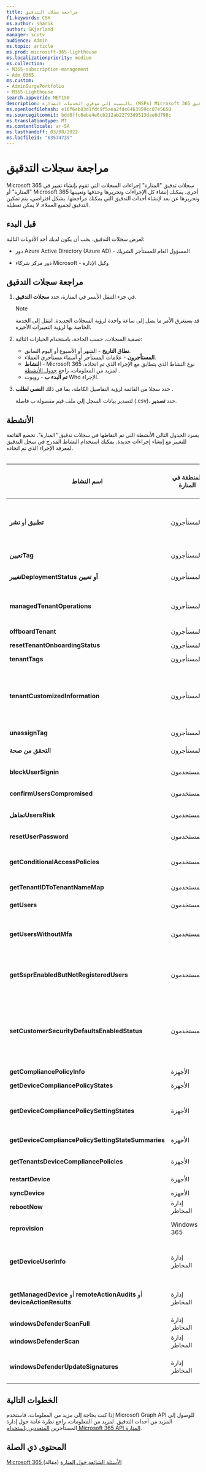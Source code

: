 ```yaml
---
title: مراجعة سجلات التدقيق
f1.keywords: CSH
ms.author: sharik
author: SKjerland
manager: scotv
audience: Admin
ms.topic: article
ms.prod: microsoft-365-lighthouse
ms.localizationpriority: medium
ms.collection:
- M365-subscription-management
- Adm_O365
ms.custom:
- AdminSurgePortfolio
- M365-Lighthouse
search.appverid: MET150
description: بالنسبة إلى موفري الخدمات المدارة (MSPs) Microsoft 365 المنارة، تعرف على كيفية مراجعة سجلات التدقيق.
ms.openlocfilehash: e16f6eb83d1fdc9f5aea2fdc6463959cc07e5650
ms.sourcegitcommit: bdd6ffc6ebe4e6cb212ab22793d9513dae6d798c
ms.translationtype: MT
ms.contentlocale: ar-SA
ms.lasthandoff: 03/08/2022
ms.locfileid: "63574739"
---
```

# <a name="review-audit-logs"></a>مراجعة سجلات التدقيق

Microsoft 365 سجلات تدقيق "المنارة" إجراءات السجلات التي تقوم بإنشاء تغيير في "المنارة" أو Microsoft 365 أخرى. يمكنك إنشاء كل الإجراءات وتحريرها وحذفها وتعيينها وتحريرها عن بعد لإنشاء أحداث التدقيق التي يمكنك مراجعتها. بشكل افتراضي، يتم تمكين التدقيق لجميع العملاء. لا يمكن تعطيله.

## <a name="before-you-begin"></a>قبل البدء

لعرض سجلات التدقيق، يجب أن يكون لديك أحد الأذونات التالية:

- دور Azure Active Directory (Azure AD) - المسؤول العام للمستأجر الشريك

- دور مركز شركاء Microsoft - وكيل الإدارة

## <a name="review-audit-logs"></a>مراجعة سجلات التدقيق

1. في جزء التنقل الأيسر في المنارة، حدد **سجلات التدقيق**.

    > [!NOTE]
    > قد يستغرق الأمر ما يصل إلى ساعة واحدة لرؤية السجلات الجديدة. انتقل إلى الخدمة الخاصة بها لرؤية التغييرات الأخيرة.

2. تصفية السجلات، حسب الحاجة، باستخدام الخيارات التالية:

    - **نطاق التاريخ** - الشهر أو الأسبوع أو اليوم السابق.
    - **المستأجرون** - علامات المستأجر أو أسماء مستأجري العملاء.
    - **النشاط** - Microsoft 365 نوع النشاط الذي يتطابق مع الإجراء الذي تم اتخاذه. لمزيد من المعلومات، راجع [جدول الأنشطة](#activities) .
    - **تم البدء ب** - روبوت Who الإجراء.

3. حدد سجلا من القائمة لرؤية التفاصيل الكاملة، بما في ذلك **النصي لطلب** .

    لتصدير بيانات السجل إلى ملف قيم مفصولة ب فاصلة (.csv)، حدد **تصدير**.

## <a name="activities"></a>الأنشطة

يسرد الجدول التالي الأنشطة التي تم التقاطها في سجلات تدقيق "المنارة". تخضع القائمة للتغيير مع إنشاء إجراءات جديدة. يمكنك استخدام النشاط المدرج في سجل التدقيق لمعرفة الإجراء الذي تم اتخاذه.<br><br>

| اسم النشاط | المنطقة في المنارة | الإجراء الذي تم اتخاذه | الخدمة التي تم التأثير عليها |
|--|--|--|--|
| **تطبيق** أو **نشر** | المستأجرون | تطبيق خطة نشر | Azure AD، إدارة نقاط النهاية من Microsoft (MEM) |
| **تعيينTag** | المستأجرون | تطبيق علامة من عميل | منارة |
| **تغييرDeploymentStatus أو** **تعيين** | المستأجرون | تحديث حالة خطة الإجراء لخطة النشر | منارة |
| **managedTenantOperations** | المستأجرون | عرض معلومات حول خطة نشر | Azure AD |
| **offboardTenant** | المستأجرون | إلغاء تنشيط عميل | منارة |
| **resetTenantOnboardingStatus** | المستأجرون | تفاعل عميل | منارة |
| **tenantTags** | المستأجرون | إنشاء علامة أو حذفها | منارة |
| **tenantCustomizedInformation** | المستأجرون | إنشاء موقع ويب أو معلومات جهة اتصال للعميل أو تحديثها أو حذفها | منارة |
| **unassignTag** | المستأجرون | إزالة علامة من عميل | منارة |
| **التحقق من صحة** | المستأجرون | اختبار خطة نشر | Azure AD |
| **blockUserSignin** | المستخدمون | حظر تسجيل الدخول | Azure AD |
| **confirmUsersCompromised** | المستخدمون | تأكيد اختراق مستخدم | Azure AD |
| **تجاهلUsersRisk** | المستخدمون | تجاهل مخاطر المستخدم | Azure AD |
| **resetUserPassword** | المستخدمون | إعادة تعيين كلمة المرور | Azure AD |
| **getConditionalAccessPolicies** | المستخدمون | عرض سياسات CA التي تتطلب MFA | Azure AD |
| **getTenantIDToTenantNameMap** | المستخدمون | البحث عن الم IDS | Azure AD |
| **getUsers** | المستخدمون | البحث عن المستخدمين | Azure AD |
| **getUsersWithoutMfa** | المستخدمون | عرض المستخدمين غير المسجلين ل MFA | Azure AD |
| **getSsprEnabledButNotRegisteredUsers** | المستخدمون | عرض المستخدمين غير المسجلين في SSPR | Azure AD |
| **setCustomerSecurityDefaultsEnabledStatus** | المستخدمون | تمكين المصادقة متعددة العوامل (MFA) باستخدام إعدادات الأمان الافتراضية | Azure AD |
|**getCompliancePolicyInfo** | الأجهزة | عرض نهج | MEM
|**getDeviceCompliancePolicyStates** | الأجهزة | عرض ولايات النهج | MEM
|**getDeviceCompliancePolicySettingStates** | الأجهزة | عرض الإعدادات غير المتوافقة | MEM
|**getDeviceCompliancePolicySettingStateSummaries** | الأجهزة | عرض الأجهزة غير المتوافقة | MEM
|**getTenantsDeviceCompliancePolicies** | الأجهزة | مقارنة السياسات | MEM
| **restartDevice** | الأجهزة | إعادة التشغيل | MEM |
| **syncDevice** | الأجهزة | مزامنة | MEM |
| **rebootNow** | إدارة المخاطر | إعادة التشغيل | MEM |
| **reprovision** | Windows 365 | إعادة محاولة توفير | Windows 365 |
| **getDeviceUserInfo** | إدارة المخاطر | عرض معلومات مستخدم الجهاز المدار  | MEM |
| **getManagedDevice** أو **remoteActionAudits** أو **deviceActionResults** | إدارة المخاطر | عرض معلومات الجهاز المدار  | MEM |
| **windowsDefenderScanFull** | إدارة المخاطر | فحص كامل | MEM |
| **windowsDefenderScan** | إدارة المخاطر | المسح السريع | MEM |
| **windowsDefenderUpdateSignatures** | إدارة المخاطر | تحديث برنامج الحماية من الفيروسات | MEM |

## <a name="next-steps"></a>الخطوات التالية

إذا كنت بحاجة إلى مزيد من المعلومات، فاستخدم Microsoft Graph API للوصول إلى المزيد من أحداث التدقيق. لمزيد من المعلومات، راجع نظرة عامة حول إدارة المستأجرين [المتعددين باستخدام Microsoft 365 API المنارة](/graph/managedtenants-concept-overview).

## <a name="related-content"></a>المحتوى ذي الصلة

[Microsoft 365 الأسئلة الشائعة حول المنارة](m365-lighthouse-faq.yml) (مقالة)
